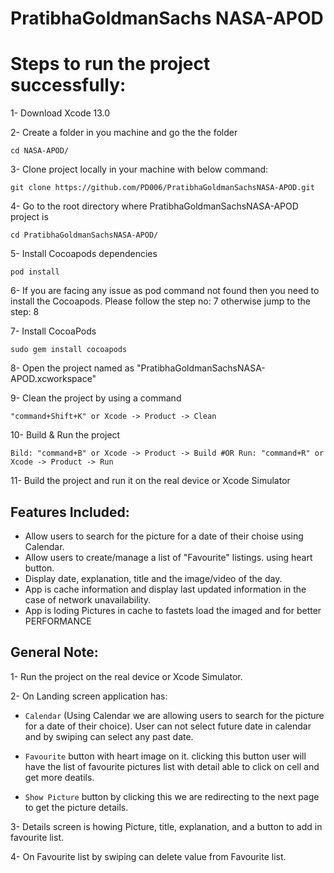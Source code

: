 # PratibhaGoldmanSachs NASA-APOD

# Steps to run the project successfully:

1- Download Xcode 13.0

2- Create a folder in you machine and go the the folder

   `cd NASA-APOD/`
   
3- Clone project locally in your machine with below command:

    git clone https://github.com/PD006/PratibhaGoldmanSachsNASA-APOD.git
   
4- Go to the root directory where PratibhaGoldmanSachsNASA-APOD project is 

    cd PratibhaGoldmanSachsNASA-APOD/
   
5- Install Cocoapods dependencies

    pod install
   
6- If you are facing any issue as pod command not found then you need to install the Cocoapods. Please follow the step no: 7 otherwise jump to the step: 8

7- Install CocoaPods

    sudo gem install cocoapods
   
8- Open the project named as "PratibhaGoldmanSachsNASA-APOD.xcworkspace"

9- Clean the project by using a command
   
   `"command+Shift+K" or Xcode -> Product -> Clean`
   
10- Build & Run the project

   `Bild: "command+B" or Xcode -> Product -> Build #OR
    Run: "command+R" or Xcode -> Product -> Run`
    
11- Build the project and run it on the real device or Xcode Simulator

## Features Included:

- Allow users to search for the picture for a date of their choise using Calendar.
- Allow users to create/manage a list of "Favourite" listings. using heart button.
- Display date, explanation, title and the image/video of the day.
- App is cache information and display last updated information in the case of network unavailability.
- App is loding Pictures in cache to fastets load the imaged and for better PERFORMANCE

## General Note:

1- Run the project on the real device or Xcode Simulator.

2- On Landing screen application has:

- `Calendar` (Using Calendar we are allowing users to search for the picture for a date of their choice). User can not select future date in calendar and by swiping can select any past date.

- `Favourite` button with heart image on it. clicking this button user will have the list of favourite pictures list with detail able to click on cell and get more deatils. 

- `Show Picture` button by clicking this we are redirecting to the next page to get the picture details.

3- Details screen is howing Picture, title, explanation, and a button to add in favourite list.

4- On Favourite list by swiping can delete value from Favourite list.


